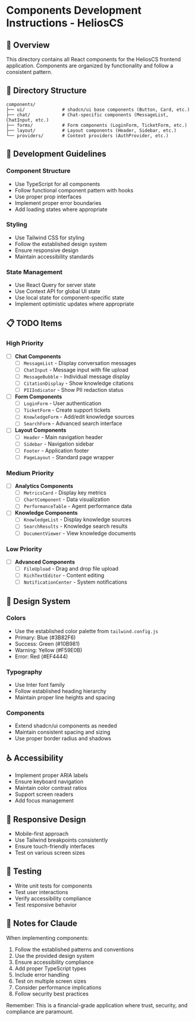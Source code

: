 # Components Development Instructions - HeliosCS

## 🎯 Overview

This directory contains all React components for the HeliosCS frontend application. Components are organized by functionality and follow a consistent pattern.

## 📁 Directory Structure

```
components/
├── ui/              # shadcn/ui base components (Button, Card, etc.)
├── chat/            # Chat-specific components (MessageList, ChatInput, etc.)
├── forms/           # Form components (LoginForm, TicketForm, etc.)
├── layout/          # Layout components (Header, Sidebar, etc.)
└── providers/       # Context providers (AuthProvider, etc.)
```

## 🔧 Development Guidelines

### Component Structure
- Use TypeScript for all components
- Follow functional component pattern with hooks
- Use proper prop interfaces
- Implement proper error boundaries
- Add loading states where appropriate

### Styling
- Use Tailwind CSS for styling
- Follow the established design system
- Ensure responsive design
- Maintain accessibility standards

### State Management
- Use React Query for server state
- Use Context API for global UI state
- Use local state for component-specific state
- Implement optimistic updates where appropriate

## 📋 TODO Items

### High Priority
- [ ] **Chat Components**
  - [ ] `MessageList` - Display conversation messages
  - [ ] `ChatInput` - Message input with file upload
  - [ ] `MessageBubble` - Individual message display
  - [ ] `CitationDisplay` - Show knowledge citations
  - [ ] `PIIIndicator` - Show PII redaction status

- [ ] **Form Components**
  - [ ] `LoginForm` - User authentication
  - [ ] `TicketForm` - Create support tickets
  - [ ] `KnowledgeForm` - Add/edit knowledge sources
  - [ ] `SearchForm` - Advanced search interface

- [ ] **Layout Components**
  - [ ] `Header` - Main navigation header
  - [ ] `Sidebar` - Navigation sidebar
  - [ ] `Footer` - Application footer
  - [ ] `PageLayout` - Standard page wrapper

### Medium Priority
- [ ] **Analytics Components**
  - [ ] `MetricsCard` - Display key metrics
  - [ ] `ChartComponent` - Data visualization
  - [ ] `PerformanceTable` - Agent performance data

- [ ] **Knowledge Components**
  - [ ] `KnowledgeList` - Display knowledge sources
  - [ ] `SearchResults` - Knowledge search results
  - [ ] `DocumentViewer` - View knowledge documents

### Low Priority
- [ ] **Advanced Components**
  - [ ] `FileUpload` - Drag and drop file upload
  - [ ] `RichTextEditor` - Content editing
  - [ ] `NotificationCenter` - System notifications

## 🎨 Design System

### Colors
- Use the established color palette from `tailwind.config.js`
- Primary: Blue (#3B82F6)
- Success: Green (#10B981)
- Warning: Yellow (#F59E0B)
- Error: Red (#EF4444)

### Typography
- Use Inter font family
- Follow established heading hierarchy
- Maintain proper line heights and spacing

### Components
- Extend shadcn/ui components as needed
- Maintain consistent spacing and sizing
- Use proper border radius and shadows

## ♿ Accessibility

- Implement proper ARIA labels
- Ensure keyboard navigation
- Maintain color contrast ratios
- Support screen readers
- Add focus management

## 📱 Responsive Design

- Mobile-first approach
- Use Tailwind breakpoints consistently
- Ensure touch-friendly interfaces
- Test on various screen sizes

## 🧪 Testing

- Write unit tests for components
- Test user interactions
- Verify accessibility compliance
- Test responsive behavior

## 📝 Notes for Claude

When implementing components:
1. Follow the established patterns and conventions
2. Use the provided design system
3. Ensure accessibility compliance
4. Add proper TypeScript types
5. Include error handling
6. Test on multiple screen sizes
7. Consider performance implications
8. Follow security best practices

Remember: This is a financial-grade application where trust, security, and compliance are paramount.
